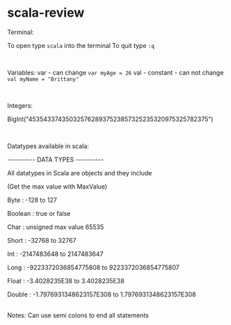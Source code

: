 # scala-review

Terminal:

To open type ```scala``` into the terminal
To quit type ```:q```


<br />

Variables:
var - can change 
    ``` var myAge = 26 ```
val - constant - can not change
    ``` val myName = "Brittany" ```

<br />


Integers:

BigInt("4535433743503257628937523857325235320975325782375")

<br />

Datatypes available in scala:

---------- DATA TYPES ----------

All datatypes in Scala are objects and they include

(Get the max value with MaxValue)

Byte : -128 to 127

Boolean : true or false

Char : unsigned max value 65535

Short : -32768 to 32767

Int : -2147483648 to 2147483647

Long : -9223372036854775808 to 9223372036854775807

Float : -3.4028235E38 to 3.4028235E38

Double : -1.7976931348623157E308 to 1.7976931348623157E308

<br />
Notes: 
Can use semi colons to end all statements 


